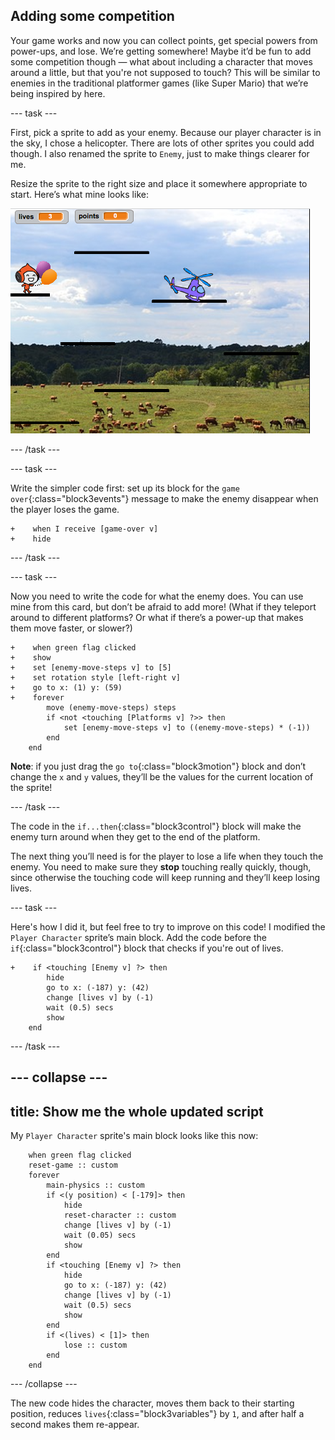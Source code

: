 ## Adding some competition

Your game works and now you can collect points, get special powers from power-ups, and lose. We’re getting somewhere! Maybe it’d be fun to add some competition though — what about including a character that moves around a little, but that you're not supposed to touch? This will be similar to enemies in the traditional platformer games \(like Super Mario\) that we’re being inspired by here.

--- task ---

First, pick a sprite to add as your enemy. Because our player character is in the sky, I chose a helicopter. There are lots of other sprites you could add though. I also renamed the sprite to `Enemy`, just to make things clearer for me.

Resize the sprite to the right size and place it somewhere appropriate to start. Here’s what mine looks like:

![The helicopter enemy sprite](images/enemySprite.png)

--- /task ---

--- task ---

Write the simpler code first: set up its block for the `game over`{:class="block3events"} message to make the enemy disappear when the player loses the game.

```blocks3
+    when I receive [game-over v]
+    hide
```

--- /task ---

--- task ---

Now you need to write the code for what the enemy does. You can use mine from this card, but don’t be afraid to add more! (What if they teleport around to different platforms? Or what if there’s a power-up that makes them move faster, or slower?)

```blocks3
+    when green flag clicked
+    show
+    set [enemy-move-steps v] to [5]
+    set rotation style [left-right v]
+    go to x: (1) y: (59)
+    forever
        move (enemy-move-steps) steps
        if <not <touching [Platforms v] ?>> then
            set [enemy-move-steps v] to ((enemy-move-steps) * (-1))
        end
    end
```

**Note**: if you just drag the `go to`{:class="block3motion"} block and don’t change the `x` and `y` values, they’ll be the values for the current location of the sprite!

--- /task ---

The code in the `if...then`{:class="block3control"} block will make the enemy turn around when they get to the end of the platform.

The next thing you’ll need is for the player to lose a life when they touch the enemy. You need to make sure they **stop** touching really quickly, though, since otherwise the touching code will keep running and they’ll keep losing lives.

--- task ---

Here's how I did it, but feel free to try to improve on this code! I modified the `Player Character` sprite’s main block. Add the code before the `if`{:class="block3control"} block that checks if you're out of lives.

```blocks3
+    if <touching [Enemy v] ?> then
        hide
        go to x: (-187) y: (42)
        change [lives v] by (-1)
        wait (0.5) secs
        show
    end
```

--- /task ---

--- collapse ---
---
title: Show me the whole updated script
---

My `Player Character` sprite's main block looks like this now:

```blocks3
    when green flag clicked
    reset-game :: custom
    forever
        main-physics :: custom
        if <(y position) < [-179]> then
            hide
            reset-character :: custom
            change [lives v] by (-1)
            wait (0.05) secs
            show
        end
        if <touching [Enemy v] ?> then
            hide
            go to x: (-187) y: (42)
            change [lives v] by (-1)
            wait (0.5) secs
            show
        end
        if <(lives) < [1]> then
            lose :: custom
        end
    end
```

--- /collapse ---

The new code hides the character, moves them back to their starting position, reduces `lives`{:class="block3variables"} by `1`, and after half a second makes them re-appear.
